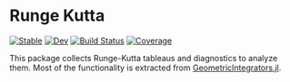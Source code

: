 # Runge Kutta

[![Stable](https://img.shields.io/badge/docs-stable-blue.svg)](https://michakraus.github.io/RungeKutta.jl/stable)
[![Dev](https://img.shields.io/badge/docs-dev-blue.svg)](https://michakraus.github.io/RungeKutta.jl/dev)
[![Build Status](https://github.com/michakraus/RungeKutta.jl/workflows/CI/badge.svg)](https://github.com/michakraus/RungeKutta.jl/actions)
[![Coverage](https://codecov.io/gh/michakraus/RungeKutta.jl/branch/master/graph/badge.svg)](https://codecov.io/gh/michakraus/RungeKutta.jl)

This package collects Runge-Kutta tableaus and diagnostics to analyze them.
Most of the functionality is extracted from [GeometricIntegrators.jl](https://github.com/JuliaGNI/GeometricIntegrators.jl).
